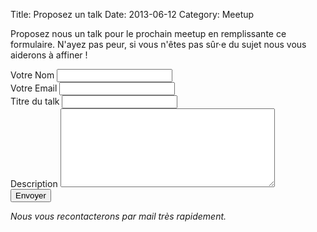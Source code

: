 Title: Proposez un talk
Date: 2013-06-12
Category: Meetup

Proposez nous un talk pour le prochain meetup en remplissante ce formulaire. N'ayez pas peur, si vous n'êtes pas sûr·e du sujet nous vous aiderons à affiner !

<form name="submit_a_talk" method="POST" data-netlify="true" netlify-honeypot="last_name" class="pure-form pure-form-stacked">
  <div class="">
    <label for="name">Votre Nom</label>
    <input name="name" type="text" id="name">
  </div>

  <div class="">
    <label for="mail">Votre Email</label>
    <input name="mail" type="text" id="mail">
  </div>

  <div class="">
    <label for="title">Titre du talk</label>
    <input name="title" type="text" id="title">
  </div>

  <div class="">
    <label for="description">Description</label>
    <textarea name="description" id="description" rows="8" cols="40"></textarea>
  </div>

  <input style="display:none;" name="last_name" />

  <input type="submit" value="Envoyer" class="pure-button pure-button-primary">
</form>

_Nous vous recontacterons par mail très rapidement._

